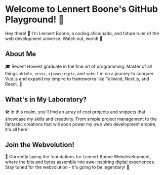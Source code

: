 # Welcome to Lennert Boone's GitHub Playground! 🎉

Hey there! 👋 I'm Lennert Boone, a coding aficionado, and future ruler of the web development universe. Watch out, world! 🚀

## About Me

🎓 Recent Howest graduate in the fine art of programming. Master of all things `<html>`, `<css>`, `<javascript>`, and `<c#>`. I'm on a journey to conquer Vue.js and expand my empire to frameworks like Tailwind, Next.js, and React. 🌟

## What's in My Laboratory?

🛠️ In this realm, you'll find an array of cool projects and snippets that showcase my skills and creativity. From simple project management to the fantastic creations that will soon power my own web development empire, it's all here!

## Join the Webvolution!

💼 Currently laying the foundations for Lennert Boone Webdevelopment, where the bits and bytes assemble into awe-inspiring digital experiences. Stay tuned for the webvolution - it's going to be legendary! 🏰
